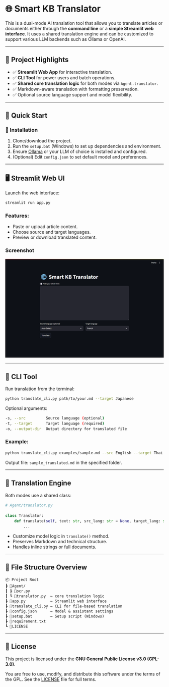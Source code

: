 # 🌐 Smart KB Translator

This is a dual-mode AI translation tool that allows you to translate articles or documents either through the **command line** or a **simple Streamlit web interface**. It uses a shared translation engine and can be customized to support various LLM backends such as Ollama or OpenAI.

---

## 📁 Project Highlights

* ✅ **Streamlit Web App** for interactive translation.
* ✅ **CLI Tool** for power users and batch operations.
* ✅ **Shared core translation logic** for both modes via `Agent.translator`.
* ✅ Markdown-aware translation with formatting preservation.
* ✅ Optional source language support and model flexibility.

---

## 🚀 Quick Start

### 🔧 Installation

1. Clone/download the project.
2. Run the `setup.bat` (Windows) to set up dependencies and environment.
3. Ensure [Ollama](https://ollama.com/) or your LLM of choice is installed and configured.
4. (Optional) Edit `config.json` to set default model and preferences.

---

## 🖥️ Streamlit Web UI

Launch the web interface:

```bash
streamlit run app.py
```

### Features:

* Paste or upload article content.
* Choose source and target languages.
* Preview or download translated content.

### Screenshot

![screenshot](img.png)

---

## 🧪 CLI Tool

Run translation from the terminal:

```bash
python translate_cli.py path/to/your.md --target Japanese
```

Optional arguments:

```bash
-s, --src         Source language (optional)
-t, --target      Target language (required)
-o, --output-dir  Output directory for translated file
```

### Example:

```bash
python translate_cli.py examples/sample.md --src English --target Thai --output-dir output/
```

Output file: `sample_translated.md` in the specified folder.

---

## 🔁 Translation Engine

Both modes use a shared class:

```python
# Agent/translator.py

class Translator:
    def translate(self, text: str, src_lang: str = None, target_lang: str = None) -> str:
        ...
```

* Customize model logic in `translate()` method.
* Preserves Markdown and technical structure.
* Handles inline strings or full documents.

---

## 📁 File Structure Overview

```
📦 Project Root
┣ 📂Agent/
┃ ┣ 📜ocr.py
┃ ┗ 📜translator.py  ← core translation logic
┣ 📜app.py           ← Streamlit web interface
┣ 📜translate_cli.py ← CLI for file-based translation
┣ 📜config.json      ← Model & assistant settings
┣ 📜setup.bat        ← Setup script (Windows)
┣ 📜requirement.txt
┗ 📜LICENSE
```

---

## 📄 License

This project is licensed under the **GNU General Public License v3.0 (GPL-3.0)**.

You are free to use, modify, and distribute this software under the terms of the GPL.
See the [LICENSE](LICENSE) file for full terms.
